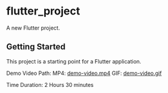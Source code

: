 # flutter_project

A new Flutter project.

## Getting Started

This project is a starting point for a Flutter application.

Demo Video Path:
MP4: [demo-video.mp4](demo-video.mp4)
GIF: [demo-video.gif](demo-video.gif)

Time Duration: 2 Hours 30 minutes

